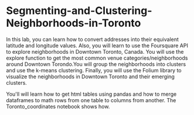 # Segmenting-and-Clustering-Neighborhoods-in-Toronto
In this lab, you can learn how to convert addresses into their equivalent latitude and longitude values. Also, you will learn to use the Foursquare API to explore neighborhoods in Downtown Toronto, Canada. You will use the explore function to get the most common venue categories/neighborhoods around Downtown Torondo.You will group the neighborhoods into clusters and use the k-means clustering. Finally, you will use the Folium library to visualize the neighborhoods in Downtown Toronto and their emerging clusters.

You'll will learn how to get html tables using pandas and how to merge dataframes to math rows from one table to columns from another. The Toronto_coordinates notebook shows how.
